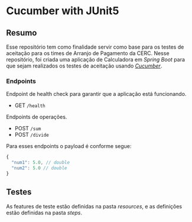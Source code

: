 # Cucumber with JUnit5

## Resumo
Esse repositório tem como finalidade servir como base para os testes de aceitação para os times de Arranjo de Pagamento da CERC.
Nesse repositório, foi criada uma aplicação de Calculadora em _Spring Boot_ para que sejam realizados os testes de aceitação usando _[Cucumber](https://cucumber.io/)_.


### Endpoints
Endpoint de health check para garantir que a aplicação está funcionando.
- GET `/health`


Endpoints de operações.
- POST `/sum`
- POST `/divide`

Para esses endpoints o payload é conforme segue:
```javascript
{
  "num1": 5.0, // double 
  "num2": 5.0 // double
}
```

## Testes
As features de teste estão definidas na pasta _resources_,  e as definições estão definidas na pasta _steps_.

